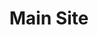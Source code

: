---
title: Main Site
icon: fa-solid fa-location-dot
order: 4
layout: forward
target: https://ah07.xyz
icon: fas fa-sitemap
---